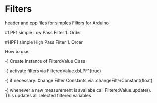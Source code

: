 # Filters
header and cpp files for simples Filters for Arduino

#LPF1
simple Low Pass Filter 1. Order

#HPF1
simple High Pass Filter 1. Order



How to use:

-) Create Instance of FilterdValue Class


-) activate filters via FilteredValue.doLPF1(true)


-) if necessary: Change Filter Constants via .changeFilterConstant(float)


-) whenever a new measurement is availabe call FilteredValue.update(). This updates all selected filtered variables


